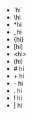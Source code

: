 - \`hi\`
- \\hi
- \*hi
- \_hi
- \{hi\}
- \[hi\]
- \<hi\>
- \(hi\)
- \# hi
- \+ hi
- \- hi
- \. hi
- \! hi
- \| hi
